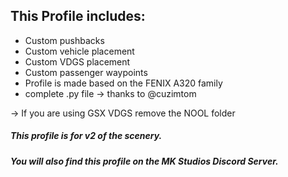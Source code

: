 
## This Profile includes:
- Custom pushbacks
- Custom vehicle placement
- Custom VDGS placement
- Custom passenger waypoints
- Profile is made based on the FENIX A320 family
- complete .py file -> thanks to @cuzimtom

-> If you are using GSX VDGS remove the NOOL folder

##### This profile is for v2 of the scenery. 
##### You will also find this profile on the MK Studios Discord Server.